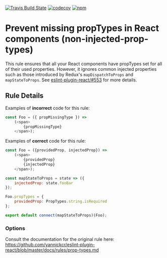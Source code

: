 [![Travis Build State](https://travis-ci.org/ammaraskar/eslint-injected-proptypes.svg?branch=master)](https://travis-ci.org/ammaraskar/eslint-injected-proptypes)
[![codecov](https://codecov.io/gh/ammaraskar/eslint-injected-proptypes/branch/master/graph/badge.svg)](https://codecov.io/gh/ammaraskar/eslint-injected-proptypes)
[![npm](https://img.shields.io/npm/v/eslint-plugin-injected-proptypes.svg)](https://www.npmjs.com/package/eslint-plugin-injected-proptypes)


# Prevent missing propTypes in React components (non-injected-prop-types)

This rule ensures that all your React components have propTypes set for all of their used properties.
However, it ignores common injected properties such as those introduced by Redux's `mapDispatchToProps` and
`mapStateToProps`. See [eslint-plugin-react/#553](https://github.com/yannickcr/eslint-plugin-react/issues/553) 
for more details.

## Rule Details

Examples of **incorrect** code for this rule:

```js
const Foo = ({ propMissingType }) => 
    (<span>
        {propMissingType}
    </span>);
```

Examples of **correct** code for this rule:

```js
const Foo = ({providedProp, injectedProp}) =>
    (<span>
        {providedProp}
        {injectedProp}
    </span>);

const mapStateToProps = state => ({
    injectedProp: state.fooBar
});

Foo.propTypes = {
    providedProp: PropTypes.string.isRequired
};

export default connect(mapStateToProps)(Foo);
```

### Options

Consult the documentation for the original rule here: 
https://github.com/yannickcr/eslint-plugin-react/blob/master/docs/rules/prop-types.md
